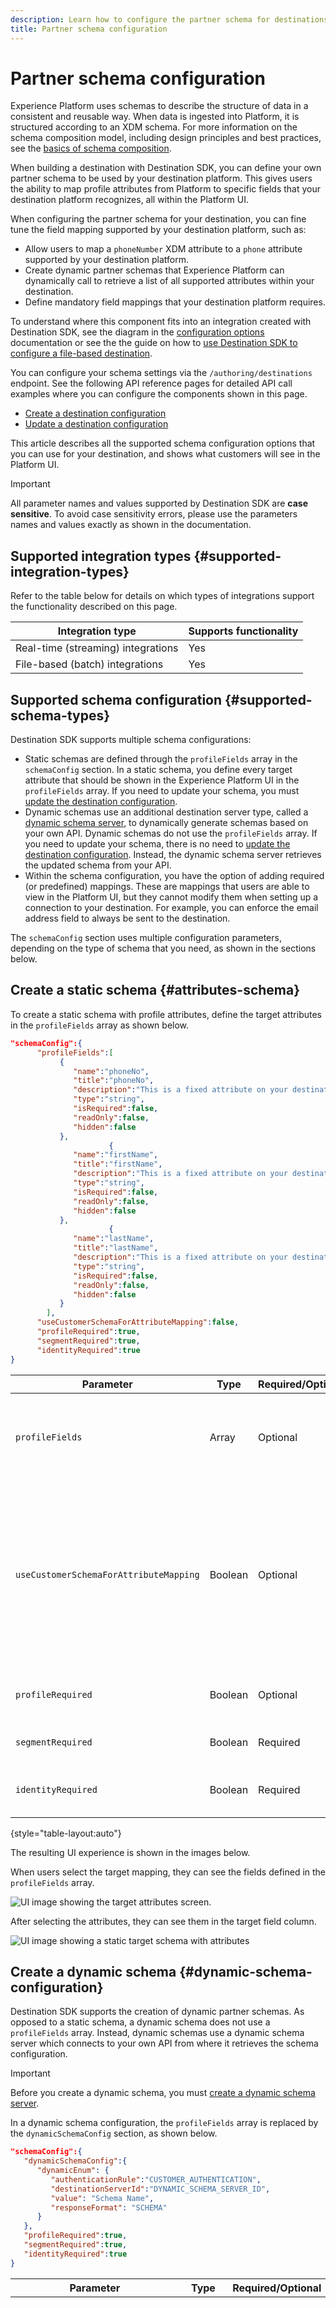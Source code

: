 ```yaml
---
description: Learn how to configure the partner schema for destinations built with Destination SDK.
title: Partner schema configuration
---
```


# Partner schema configuration

Experience Platform uses schemas to describe the structure of data in a consistent and reusable way. When data is ingested into Platform, it is structured according to an XDM schema. For more information on the schema composition model, including design principles and best practices, see the [basics of schema composition](../../../../xdm/schema/composition.md).

When building a destination with Destination SDK, you can define your own partner schema to be used by your destination platform. This gives users the ability to map profile attributes from Platform to specific fields that your destination platform recognizes, all within the Platform UI.

When configuring the partner schema for your destination, you can fine tune the field mapping supported by your destination platform, such as:

* Allow users to map a `phoneNumber` XDM attribute to a `phone` attribute supported by your destination platform.
* Create dynamic partner schemas that Experience Platform can dynamically call to retrieve a list of all supported attributes within your destination.
* Define mandatory field mappings that your destination platform requires.

To understand where this component fits into an integration created with Destination SDK, see the diagram in the [configuration options](../configuration-options.md) documentation or see the the guide on how to [use Destination SDK to configure a file-based destination](../../guides/configure-file-based-destination-instructions.md#create-server-file-configuration).

You can configure your schema settings via the `/authoring/destinations` endpoint. See the following API reference pages for detailed API call examples where you can configure the components shown in this page.

* [Create a destination configuration](../../authoring-api/destination-configuration/create-destination-configuration.md)
* [Update a destination configuration](../../authoring-api/destination-configuration/update-destination-configuration.md)

This article describes all the supported schema configuration options that you can use for your destination, and shows what customers will see in the Platform UI.

>[!IMPORTANT]
>
>All parameter names and values supported by Destination SDK are **case sensitive**. To avoid case sensitivity errors, please use the parameters names and values exactly as shown in the documentation.

## Supported integration types {#supported-integration-types}

Refer to the table below for details on which types of integrations support the functionality described on this page.

|Integration type| Supports functionality |
|---|---|
| Real-time (streaming) integrations | Yes |
| File-based (batch) integrations | Yes |

## Supported schema configuration {#supported-schema-types}

Destination SDK supports multiple schema configurations:

* Static schemas are defined through the `profileFields` array in the `schemaConfig` section. In a static schema, you define every target attribute that should be shown in the Experience Platform UI in the `profileFields` array. If you need to update your schema, you must [update the destination configuration](../../authoring-api/destination-configuration/update-destination-configuration.md).
* Dynamic schemas use an additional destination server type, called a [dynamic schema server](../../authoring-api/destination-server/create-destination-server.md), to dynamically generate schemas based on your own API. Dynamic schemas do not use the `profileFields` array. If you need to update your schema, there is no need to [update the destination configuration](../../authoring-api/destination-configuration/update-destination-configuration.md). Instead, the dynamic schema server retrieves the updated schema from your API.
* Within the schema configuration, you have the option of adding required (or predefined) mappings. These are mappings that users are able to view in the Platform UI, but they cannot modify them when setting up a connection to your destination. For example, you can enforce the email address field to always be sent to the destination.

The `schemaConfig` section uses multiple configuration parameters, depending on the type of schema that you need, as shown in the sections below.

## Create a static schema {#attributes-schema}

To create a static schema with profile attributes, define the target attributes in the `profileFields` array as shown below.

```json
"schemaConfig":{
      "profileFields":[
           {
              "name":"phoneNo",
              "title":"phoneNo",
              "description":"This is a fixed attribute on your destination side that customers can map profile attributes to. For example, the mobilePhone.number value in Experience Platform could be phoneNo on your side.",
              "type":"string",
              "isRequired":false,
              "readOnly":false,
              "hidden":false
           },
                      {
              "name":"firstName",
              "title":"firstName",
              "description":"This is a fixed attribute on your destination side that customers can map profile attributes to. For example, the person.name.firstName value in Experience Platform could be firstName on your side.",
              "type":"string",
              "isRequired":false,
              "readOnly":false,
              "hidden":false
           },
                      {
              "name":"lastName",
              "title":"lastName",
              "description":"This is a fixed attribute on your destination side that customers can map profile attributes to. For example, the person.name.lastName value in Experience Platform could be phoneNo on your side.",
              "type":"string",
              "isRequired":false,
              "readOnly":false,
              "hidden":false
           }
        ],
      "useCustomerSchemaForAttributeMapping":false,
      "profileRequired":true,
      "segmentRequired":true,
      "identityRequired":true
}
```

|Parameter | Type | Required/Optional | Description |
|---------|----------|------|---|
|`profileFields` | Array | Optional | Defines the array of target attributes accepted by your destination platform to which customers can map their profile attributes. When using a `profileFields` array, you can omit the `useCustomerSchemaForAttributeMapping` parameter entirely. |
|`useCustomerSchemaForAttributeMapping`| Boolean | Optional | Enables or disables the mapping of attributes from the customer schema to the attributes that you define in the `profileFields` array. <ul><li>If set to `true`, users only see the source column in the mapping field. `profileFields` are not applicable in this case.</li><li>If set to `false`, users can map source attributes from their schema to the attributes you defined in the `profileFields` array.</li></ul> The default value is `false`.|
|`profileRequired` | Boolean | Optional | Use `true` if users should be able to map profile attributes from Experience Platform to custom attributes on your destination platform. |
|`segmentRequired` | Boolean | Required | This parameter is required by Destination SDK and should always be set to `true`. |
|`identityRequired` | Boolean | Required | Set to `true` if users should be able to map [identity types](identity-namespace-configuration.md) from Experience Platform to the attributes you defined in the `profileFields` array . |

{style="table-layout:auto"}

The resulting UI experience is shown in the images below.

When users select the target mapping, they can see the fields defined in the `profileFields` array.

![UI image showing the target attributes screen.](../../assets/functionality/destination-configuration/select-attributes.png)

After selecting the attributes, they can see them in the target field column.

![UI image showing a static target schema with attributes](../../assets/functionality/destination-configuration/static-schema-attributes.png)

## Create a dynamic schema {#dynamic-schema-configuration}

Destination SDK supports the creation of dynamic partner schemas. As opposed to a static schema, a dynamic schema does not use a `profileFields` array. Instead, dynamic schemas use a dynamic schema server which connects to your own API from where it retrieves the schema configuration.

>[!IMPORTANT]
>
>Before you create a dynamic schema, you must [create a dynamic schema server](../../authoring-api/destination-server/create-destination-server.md).

In a dynamic schema configuration, the `profileFields` array is replaced by the `dynamicSchemaConfig` section, as shown below.

```json
"schemaConfig":{
   "dynamicSchemaConfig":{
      "dynamicEnum": {
         "authenticationRule":"CUSTOMER_AUTHENTICATION",
         "destinationServerId":"DYNAMIC_SCHEMA_SERVER_ID",
         "value": "Schema Name",
         "responseFormat": "SCHEMA"
      }
   },
   "profileRequired":true,
   "segmentRequired":true,
   "identityRequired":true
}
```

|Parameter | Type | Required/Optional |Description|
|---------|----------|------|---|
| `dynamicEnum.authenticationRule` | String | Required | Indicates how [!DNL Platform] customers connect to your destination. Accepted values are `CUSTOMER_AUTHENTICATION`, `PLATFORM_AUTHENTICATION`, `NONE`. <br> <ul><li>Use `CUSTOMER_AUTHENTICATION` if Platform customers log into your system via any of the authentication methods described [here](customer-authentication.md). </li><li> Use `PLATFORM_AUTHENTICATION` if there is a global authentication system between Adobe and your destination and the [!DNL Platform] customer does not need to provide any authentication credentials to connect to your destination. In this case, you must [create a credentials object](../../credentials-api/create-credential-configuration.md) using the Credentials API. </li><li>Use `NONE` if no authentication is required to send data to your destination platform. </li></ul> |
| `dynamicEnum.destinationServerId` | String | Required | The `instanceId` of your dynamic schema server. This destination server includes the API endpoint which Experience Platform will call to retrieve the dynamic schema. |
| `dynamicEnum.value` |String| Required |The name of the dynamic schema, as defined in the dynamic schema server configuration.|
| `dynamicEnum.responseFormat` | String | Required | Always set to `SCHEMA` when defining a dynamic schema.|
|`profileRequired` | Boolean | Optional | Use `true` if users should be able to map profile attributes from Experience Platform to custom attributes on your destination platform. |
|`segmentRequired` | Boolean | Required | This parameter is required by Destination SDK and should always be set to `true`. |
|`identityRequired` | Boolean | Required | Set to `true` if users should be able to map [identity types](identity-namespace-configuration.md) from Experience Platform to the attributes you defined in the `profileFields` array . |

{style="table-layout:auto"}

## Required mappings {#required-mappings}

Within the schema configuration, in addition to your static or dynamic schema, you have the option of adding required (or predefined) mappings. These are mappings that users are able to view in the Platform UI, but they cannot modify them when setting up a connection to your destination.

For example, you can enforce the email address field to always be sent to the destination.

>[!NOTE]
>
>The following combinations of required mappings are currently supported: 
>* You can configure a required source field and a required destination field. In this case, users cannot edit or select any of the two fields and can only view the selection.
>* You can configure a required destination field only. In this case, users will be allowed to select a source field to map to the destination.
>
> Configuring a required source field only is currently *not* supported.

See below two examples of a schema configuration with required mappings and what these look like in the mapping step of the [activate data to batch destinations workflow](../../../ui/activate-batch-profile-destinations.md). 


>[!BEGINTABS]

>[!TAB Required source and destination mappings]

The example below shows both required source and destination mappings. When both source and destination fields are specified as required mappings, users cannot select or edit any of the two fields, and can only view the predefined selection.

```json
"schemaConfig": {
    "requiredMappingsOnly": true,
    "requiredMappings": [
      {
        "sourceType": "text/x.schema-path",
        "source": "personalEmail.address",
        "destination": "personalEmail.address"
      }
    ] 
}
```

|Parameter | Type | Required/Optional |Description|
|---|---|---|---|
|`requiredMappingsOnly`| Boolean | Optional | When this is set to true , users cannot map other attributes and identities in the activation flow, apart from the required mappings that you define in the `requiredMappings` array.|
|`requiredMappings.sourceType`| String | Required | Indicates the type of the `source` field. Supported values: <ul><li>`text/x.schema-path`: Use this value when the `source` field is a profile attribute from an XDM schema.</li><li>`text/x.aep-xl`: Use this value when your `source` field is defined by a regular expression. Example: `iif(segmentMembership.ups.aep_seg_id.status==\"exited\", \"1\", \"0\")`</li><li>`text/plain`: Use this value when your `source` field is defined by a macro template. Currently, the only supported macro template is `metadata.segment.alias`.</li></ul> |
|`requiredMappings.source`| String | Required| Indicates the value of the source field. Supported value types: <ul><li>XDM profile attributes. Example: `personalEmail.address`. When your source attribute is an XDM profile attribute, set the `sourceType` parameter to `text/x.schema-path`.</li><li>Regular expressions. Example: `iif(segmentMembership.ups.aep_seg_id.status==\"exited\", \"1\", \"0\")`. When your source attribute is a regular expression, set the `sourceType` parameter to `text/x.aep-xl`.</li><li>Macro templates. Example:`metadata.segment.alias`. When your source attribute is a macro template, set the `sourceType` parameter to `text/plain`. Currently, the only supported macro template is `metadata.segment.alias`.</li></ul>|
|`requiredMappings.destination`| String | Required | Indicates the value of the target field. When both source and destination fields are specified as required mappings, users cannot select or edit any of the two fields and can only view the selection.|

{style="table-layout:auto"}

As a result, both the **[!UICONTROL Source field]** and **[!UICONTROL Target field]** sections in the Platform UI are greyed out.

![Image of the required mappings in the UI activation flow.](../../assets/functionality/destination-configuration/required-mappings-2.png)

>[!TAB Required destination mapping]

The example below shows a required destination mapping. If only the destination field is specified as required, users can select what source field to map to it.

```json
"schemaConfig": {
    "requiredMappingsOnly": true,
    "requiredMappings": [
      {
        "destination": "identityMap.ExamplePartner_ID",
        "mandatoryRequired": true,
        "primaryKeyRequired": true
      }
    ] 
}
```

|Parameter | Type | Required/Optional |Description|
|---|---|---|---|
|`requiredMappingsOnly`| Boolean | Optional | When this is set to true , users cannot map other attributes and identities in the activation flow, apart from the required mappings that you define in the `requiredMappings` array.|
|`requiredMappings.destination`| String | Required | Indicates the value of the target field. When only the destination field is specified, users can select a source field to map to the destination.|
|`mandatoryRequired`| Boolean | Optional | Indicates whether the mapping should be marked as a [mandatory attribute](../../../ui/activate-batch-profile-destinations.md#mandatory-attributes). |
|`primaryKeyRequired`| Boolean | Optional | Indicates whether the mapping should be marked as a [deduplication key](../../../ui/activate-batch-profile-destinations.md#deduplication-keys).|

{style="table-layout:auto"}

As a result, the **[!UICONTROL Target field]** section in the Platform UI is greyed out, while the **[!UICONTROL Source field]** section is active and users can interact with it. The **[!UICONTROL Mandatory key]** and **[!UICONTROL Deduplication key]** options are active, and users cannot change them.

![Image of the required mappings in the UI activation flow.](../../assets/functionality/destination-configuration/required-mappings-1.png)

>[!ENDTABS]

## Next steps {#next-steps}

After reading this article, you should have a better understanding of what schema types are supported by Destination SDK and how you can configure your schema.

To learn more about the other destination components, see the following articles:

* [Customer authentication](customer-authentication.md)
* [OAuth2 authentication](oauth2-authentication.md)
* [UI attributes](ui-attributes.md)
* [Customer data fields](customer-data-fields.md)
* [Identity namespace configuration](identity-namespace-configuration.md)
* [Supported mapping configurations](supported-mapping-configurations.md)
* [Destination delivery](destination-delivery.md)
* [Audience metadata configuration](audience-metadata-configuration.md)
* [Aggregation policy](aggregation-policy.md)
* [Batch configuration](batch-configuration.md)
* [Historical profile qualifications](historical-profile-qualifications.md)